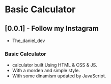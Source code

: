 # Basic Calculator 
## [0.0.1] - Follow my Instagram
- The_daniel_dev
### Basic Calculator 
- calculator built Using HTML & CSS & JS.
- With a morden and simple style.
- With some dinamism updated by JavaScript.